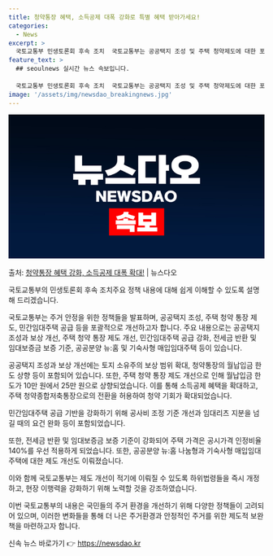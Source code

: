 ```yaml
---
title: 청약통장 혜택, 소득공제 대폭 강화로 특별 혜택 받아가세요!
categories:
  - News
excerpt: >
  국토교통부 민생토론회 후속 조치  국토교통부는 공공택지 조성 및 주택 청약제도에 대한 포괄적인 규제 개선을 …
feature_text: >
  ## seoulnews 실시간 뉴스 속보입니다.

  국토교통부 민생토론회 후속 조치  국토교통부는 공공택지 조성 및 주택 청약제도에 대한 포괄적인 규제 개선을 …
image: '/assets/img/newsdao_breakingnews.jpg'
---
```


![뉴스다오 속보](/assets/img/newsdao_breakingnews.jpg)

<p>출처: <a href="https://newsdao.kr/4218" rel="dofollow">청약통장 혜택 강화, 소득공제 대폭 확대!</a> | 뉴스다오</p>

국토교통부의 민생토론회 후속 조치주요 정책 내용에 대해 쉽게 이해할 수 있도록 설명해 드리겠습니다.

국토교통부는 주거 안정을 위한 정책들을 발표하며, 공공택지 조성, 주택 청약 통장 제도, 민간임대주택 공급 등을 포괄적으로 개선하고자 합니다. 주요 내용으로는 공공택지 조성과 보상 개선, 주택 청약 통장 제도 개선, 민간임대주택 공급 강화, 전세금 반환 및 임대보증금 보증 기준, 공공분양 뉴:홈 및 기숙사형 매입임대주택 등이 있습니다.

공공택지 조성과 보상 개선에는 토지 소유주의 보상 범위 확대, 청약통장의 월납입금 한도 상향 등이 포함되어 있습니다. 또한, 주택 청약 통장 제도 개선으로 인해 월납입금 한도가 10만 원에서 25만 원으로 상향되었습니다. 이를 통해 소득공제 혜택을 확대하고, 주택 청약종합저축통장으로의 전환을 허용하여 청약 기회가 확대되었습니다.

민간임대주택 공급 기반을 강화하기 위해 공사비 조정 기준 개선과 임대리츠 지분을 넘길 때의 요건 완화 등이 포함되었습니다.

또한, 전세금 반환 및 임대보증금 보증 기준이 강화되어 주택 가격은 공시가격 인정비율 140%를 우선 적용하게 되었습니다. 또한, 공공분양 뉴:홈 나눔형과 기숙사형 매입임대주택에 대한 제도 개선도 이뤄졌습니다.

이와 함께 국토교통부는 제도 개선이 적기에 이뤄질 수 있도록 하위법령들을 즉시 개정하고, 현장 이행력을 강화하기 위해 노력할 것을 강조하였습니다.

이번 국토교통부의 내용은 국민들의 주거 환경을 개선하기 위해 다양한 정책들이 고려되어 있으며, 이러한 변화들을 통해 더 나은 주거환경과 안정적인 주거를 위한 제도적 보완책을 마련하고자 합니다. 

신속 뉴스 바로가기 👉 <a href="https://newsdao.kr" rel="dofollow">https://newsdao.kr</a>


